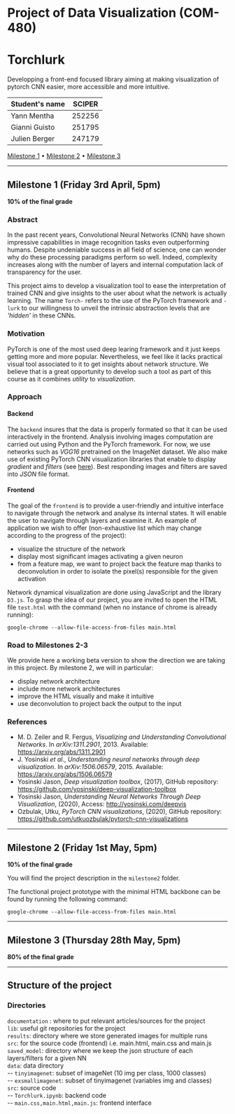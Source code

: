 # Project of Data Visualization (COM-480)
# Torchlurk
Developping a front-end focused library aiming at making visualization of pytorch CNN easier, more accessible and more intuitive.

| Student's name | SCIPER |
| -------------- | ------ |
| Yann Mentha    | 252256 |
| Gianni Guisto  | 251795 |
| Julien Berger  | 247179 |

[Milestone 1](#milestone-1-friday-3rd-april-5pm) • [Milestone 2](#milestone-2-friday-1st-may-5pm) • [Milestone 3](#milestone-3-thursday-28th-may-5pm)

_____
## Milestone 1 (Friday 3rd April, 5pm)

**10% of the final grade**

### Abstract

In the past recent years, Convolutional Neural Networks (CNN) have shown impressive capabilities in image recognition tasks even outperforming humans. Despite undeniable success in all field of science, one can wonder why do these processing paradigms perform so well. Indeed, complexity increases along with the number of layers and internal computation lack of transparency for the user.

This project aims to develop a visualization tool to ease the interpretation of trained CNN and give insights to the user about what the network is actually learning. The name `Torch-` refers to the use of the PyTorch framework and `-lurk` to our willingness to unveil the intrinsic abstraction levels that are _'hidden'_ in these CNNs.

### Motivation
PyTorch is one of the most used deep learing framework and it just keeps getting more and more popular. Nevertheless, we feel like it lacks practical visual tool associated to it to get insights about network structure. We believe that is a great opportunity to develop such a tool as part of this course as it combines _utility_ to _visualization_.

### Approach
#### Backend
The `backend` insures that the data is properly formated so that it can be used interactively in the frontend. Analysis involving images computation are carried out using Python and the PyTorch framework. For now, we use networks such as _VGG16_ pretrained on the ImageNet dataset. We also make use of existing PyTorch CNN visualization libraries that enable to display _gradient_ and _filters_ (see [here](https://github.com/utkuozbulak/pytorch-cnn-visualizations)). Best responding images and filters are saved into _JSON_ file format.


#### Frontend
The goal of the `frontend` is to provide a user-friendly and intuitive interface to navigate through the network and analyse its internal states. It will enable the user to navigate through layers and examine it. An example of application we wish to offer (non-exhaustive list which may change according to the progress of the project): 
* visualize the structure of the network
* display most significant images activating a given neuron
* from a feature map, we want to project back the feature map thanks to deconvolution in order to isolate the pixel(s) responsible for the given activation

Network dynamical visualization are done using JavaScript and the library `D3.js`. To grasp the idea of our project, you are invited to open the HTML file `test.html` with the command (when no instance of chrome is already running):

```
google-chrome --allow-file-access-from-files main.html
```

### Road to Milestones 2-3
We provide here a working beta version to show the direction we are taking in this project. By milestone 2, we will in particular:
* display network architecture
* include more network architectures
* improve the HTML visually and make it intuitive
* use deconvolution to project back the output to the input

### References
* M. D. Zeiler and R. Fergus, _Visualizing and Understanding Convolutional Networks_. In _arXiv:1311.2901_, 2013. Available: https://arxiv.org/abs/1311.2901
* J. Yosinski _et al_., _Understanding neural networks through deep visualization_. In _arXiv:1506.06579_, 2015. Available: https://arxiv.org/abs/1506.06579
* Yosinski Jason, _Deep visualization toolbox_, (2017), GitHub repository: https://github.com/yosinski/deep-visualization-toolbox
* Yosinski Jason, _Understanding Neural Networks Through Deep Visualization_, (2020), Access: http://yosinski.com/deepvis
* Ozbulak, Utku, _PyTorch CNN visualizations_, (2020), GitHub repository: https://github.com/utkuozbulak/pytorch-cnn-visualizations


_____
## Milestone 2 (Friday 1st May, 5pm)

**10% of the final grade**

You will find the project description in the `milestone2` folder. 

The functional project prototype with the minimal HTML backbone can be found by running the following command: 

```
google-chrome --allow-file-access-from-files main.html
```

_____
## Milestone 3 (Thursday 28th May, 5pm)

**80% of the final grade**

_____
## Structure of the project
### Directories
`documentation` : where to put relevant articles/sources for the project<br>
`lib`: useful git repositories for the project<br>
`results`: directory where we store generated images for multiple runs<br>
`src`: for the source code (frontend) i.e. main.html, main.css and main.js<br>
`saved_model`: directory where we keep the json structure of each layers/filters for a given NN<br>
`data`: data directory<br>
-- `tinyimagenet`: subset of imageNet (10 img per class, 1000 classes) <br>
-- `exsmallimagenet`: subset of tinyimagenet (variables img and classes) <br>
`src`: source code <br>
-- `Torchlurk.ipynb`: backend code <br>
-- `main.css,main.html,main.js`: frontend interface
